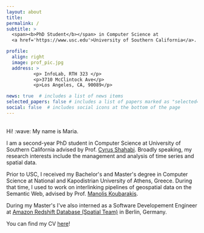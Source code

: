 ```yaml
---
layout: about
title: 
permalink: /
subtitle: > 
  <span><b>PhD Student</b></span> in Computer Science at
  <a href='https://www.usc.edu'>University of Southern California</a>.

profile:
  align: right
  image: prof_pic.jpg
  address: > 
          <p> InfoLab, RTH 323 </p>
          <p>3710 McClintock Ave</p> 
          <p>Los Angeles, CA, 90089</p> 

news: true  # includes a list of news items
selected_papers: false # includes a list of papers marked as "selected={true}"
social: false  # includes social icons at the bottom of the page
---
```

<br>
Hi! :wave: My name is Maria.

I am a second-year PhD student in Computer Science at University of Southern California advised by Prof. [Cyrus Shahabi](https://infolab.usc.edu/Shahabi/index.html). Broadly speaking, my research interests include the management and analysis of time series and spatial data.

Prior to USC, I received my Bachelor's and Master's degree in Computer Science at National and Kapodistrian University of Athens, Greece. During that time, I used to work on interlinking pipelines of geospatial data on the Semantic Web, advised by Prof. [Manolis Koubarakis](https://cgi.di.uoa.gr/~koubarak/).

During my Master's I've also interned as a Software Developement Engineer at [Amazon Redshift Database (Spatial Team)](https://aws.amazon.com/pm/redshift/?trk=8e5f044b-6475-484a-b7eb-8923cfdd5362&sc_channel=ps&s_kwcid=AL!4422!3!524552148442!e!!g!!amazon%20redshift&ef_id=Cj0KCQiAj4ecBhD3ARIsAM4Q_jHF2BEjT19GlAV0qHyEfaO9fSRL-67lPWf8ngdCdX3wX4w5tMqx3DgaApWLEALw_wcB:G:s&s_kwcid=AL!4422!3!524552148442!e!!g!!amazon%20redshift) in Berlin, Germany. 

You can find my CV [here](/files/siampou_cv.pdf)!

<br>

